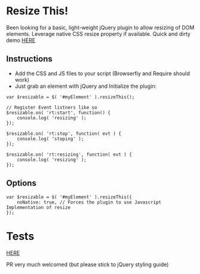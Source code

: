 # Resize This!

Been looking for a basic, light-weight jQuery plugin to allow resizing of DOM elements. Leverage native CSS resize property if available.
Quick and dirty demo [HERE](http://m4nuc.github.io/resizeThis/demo/)

## Instructions
* Add the CSS and JS files to your script (Browserfiy and Require should work)
* Just grab an element with jQuery and Initialize the plugin:

```
var $resizable = $( '#myElement' ).resizeThis();

// Register Event listners like so
$resizable.on( 'rt:start', function() {
    console.log( 'resizing' );
});

$resizable.on( 'rt:stop', function( evt ) {
    console.log( 'stoping' );
});

$resizable.on( 'rt:resizing', function( evt ) {
    console.log( 'resizing' );
});
```

## Options
```
var $resizable = $( '#myElement' ).resizeThis({
    noNative: true, // Forces the plugin to use Javascript Implementation of resize
});
```

# Tests
[HERE](http://m4nuc.github.io/resizeThis/tests/)

PR very much welcomed (but please stick to jQuery styling guide)
